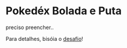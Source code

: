 # Pokedéx Bolada e Puta

preciso preencher..

Para detalhes, bisóia o [desafio](https://hackmd.io/@henrycunh/B1SlLhZhS)!
